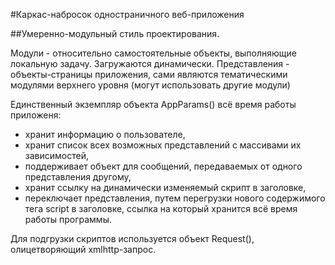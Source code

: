 #Каркас-набросок одностраничного веб-приложения

##Умеренно-модульный стиль проектирования. 

Модули - относительно самостоятельные объекты, выполняющие локальную задачу. Загружаются динамически.
Представления - объекты-страницы приложения, сами являются тематическими модулями верхнего уровня (могут использовать другие модули)

Единственный экземпляр объекта AppParams() всё время работы приложеня:
  - хранит информацию о пользователе,
  - хранит список всех возможных представлений с массивами их зависимостей,
  - поддерживает объект для сообщений, передаваемых от одного представления другому,
  - хранит ссылку на динамически изменяемый скрипт в заголовке,
  - переключает представления, путем перегрузки нового содержимого тега script в заголовке, ссылка на который хранится всё время работы программы.

Для подгрузки скриптов используется объект Request(), олицетворяющий xmlhttp-запрос.
